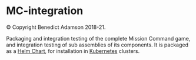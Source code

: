 # MC-integration
© Copyright Benedict Adamson 2018-21.

Packaging and integration testing of the complete Mission Command game,
and integration testing of sub assemblies of its components.
It is packaged as a [Helm Chart](https://helm.sh/),
for installation in
[Kubernetes](https://kubernetes.io/)
clusters.